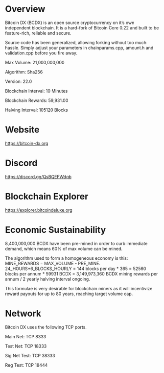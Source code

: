 # Overview
Bitcoin DX (BCDX) is an open source cryptocurrency on it’s own independent blockchain. It is a hard-fork of Bitcoin Core 0.22 and built to be feature-rich, reliable and secure.

Source code has been generalized, allowing forking without too much hassle. Simply adjust your parameters in chainparams.cpp, amount.h and validation.cpp before you fire away.

Max Volume: 21,000,000,000

Algorithm:	Sha256

Version:	22.0

Blockchain Interval:	10 Minutes

Blockchain Rewards:	59,931.00

Halving Interval:	105120 Blocks

# Website
https://bitcoin-dx.org

# Discord
https://discord.gg/QsBQEFWdqb

# Blockchain Explorer
https://explorer.bitcoindeluxe.org

# Economic Sustainability
8,400,000,000 BCDX have been pre-mined in order to curb immediate demand, which means 60% of max volume can be mined.

The algorithm used to form a homogeneous economy is this:
MINE_REWARDS = MAX_VOLUME - PRE_MINE.
24_HOURS*6_BLOCKS_HOURLY = 144 blocks per day * 365 = 52560 blocks per annum * 59931 BCDX = 3,149,973,360 BCDX mining rewards per annum / 2 yearly halving interval ongoing.

This formulae is very desirable for blockchain miners as it will incentivize reward payouts for up to 80 years, reaching target volume cap.

# Network
Bitcoin DX uses the following TCP ports.

Main Net:	TCP	8333

Test Net:	TCP	18333

Sig Net Test:	TCP	38333

Reg Test:	TCP	18444
